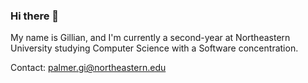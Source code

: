 ### Hi there 👋
My name is Gillian, and I'm currently a second-year at Northeastern University studying Computer Science with a Software concentration.

Contact: palmer.gi@northeastern.edu

<!--
**gpalmer27/gpalmer27** is a ✨ _special_ ✨ repository because its `README.md` (this file) appears on your GitHub profile.

Here are some ideas to get you started:

- 🔭 I’m currently working on ...
- 🌱 I’m currently learning ...
- 👯 I’m looking to collaborate on ...
- 🤔 I’m looking for help with ...
- 💬 Ask me about ...
- 📫 How to reach me: palmer.gi@northeastern.edu
- 😄 Pronouns: she/her
- ⚡ Fun fact: ...
-->
